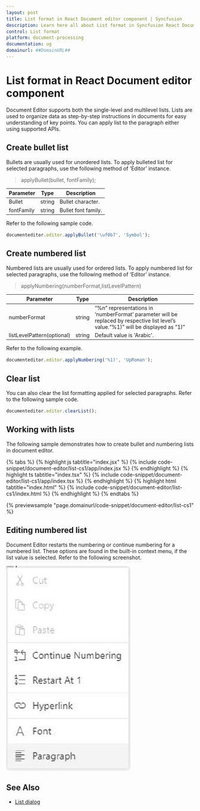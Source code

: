 ```yaml
---
layout: post
title: List format in React Document editor component | Syncfusion
description: Learn here all about List format in Syncfusion React Document editor component of Syncfusion Essential JS 2 and more.
control: List format 
platform: document-processing
documentation: ug
domainurl: ##DomainURL##
---
```


# List format in React Document editor component

Document Editor supports both the single-level and multilevel lists. Lists are used to organize data as step-by-step instructions in documents for easy understanding of key points. You can apply list to the paragraph either using supported APIs.

## Create bullet list

Bullets are usually used for unordered lists. To apply bulleted list for selected paragraphs, use the following method of ‘Editor’ instance.

> applyBullet(bullet, fontFamily);

|Parameter|Type|Description|
|---------|----|-----------|
|Bullet|string|Bullet character.|
|fontFamily|string|Bullet font family.|

Refer to the following sample code.

```ts
documenteditor.editor.applyBullet('\uf0b7', 'Symbol');
```

## Create numbered list

Numbered lists are usually used for ordered lists. To apply numbered list for selected paragraphs, use the following method of ‘Editor’ instance.

> applyNumbering(numberFormat,listLevelPattern)

|Parameter|Type|Description|
|---------|----|-----------|
|numberFormat|string|“%n” representations in ‘numberFormat’ parameter will be replaced by respective list level’s value.“%1)” will be displayed as “1)”|
|listLevelPattern(optional)|string|Default value is 'Arabic'.|

Refer to the following example.

```ts
documenteditor.editor.applyNumbering('%1)', 'UpRoman');
```

## Clear list

You can also clear the list formatting applied for selected paragraphs. Refer to the following sample code.

```ts
documenteditor.editor.clearList();
```

## Working with lists

The following sample demonstrates how to create bullet and numbering lists in document editor.

{% tabs %}
{% highlight js tabtitle="index.jsx" %}
{% include code-snippet/document-editor/list-cs1/app/index.jsx %}
{% endhighlight %}
{% highlight ts tabtitle="index.tsx" %}
{% include code-snippet/document-editor/list-cs1/app/index.tsx %}
{% endhighlight %}
{% highlight html tabtitle="index.html" %}
{% include code-snippet/document-editor/list-cs1/index.html %}
{% endhighlight %}
{% endtabs %}
        
{% previewsample "page.domainurl/code-snippet/document-editor/list-cs1" %}

## Editing numbered list

Document Editor restarts the numbering or continue numbering for a numbered list. These options are found in the built-in context menu, if the list value is selected. Refer to the following screenshot.

![Image](images/list.png)

## See Also

* [List dialog](../document-editor/dialog#list-dialog)
